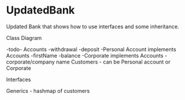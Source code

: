 # UpdatedBank
Updated Bank that shows how to use interfaces and some inheritance. 

Class Diagram

-todo-
Accounts
-withdrawal
-deposit
	-Personal Account implements Accounts
		-firstName
		-balance
	-Corporate implements Accounts
		-corporate/company name
Customers
	- can be Personal account or Corporate 	

Interfaces

Generics
	- hashmap of customers
	
